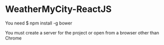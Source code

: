 # WeatherMyCity-ReactJS
You need $ npm install -g bower

You must create a server for the project or open from a browser other than Chrome
